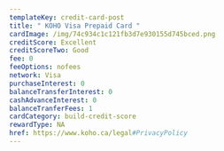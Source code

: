 ```yaml
---
templateKey: credit-card-post
title: " KOHO Visa Prepaid Card "
cardImage: /img/74c934c1c121fb3d7e930155d745bced.png
creditScore: Excellent
creditScoreTwo: Good
fee: 0
feeOptions: nofees
network: Visa
purchaseInterest: 0
balanceTransferInterest: 0
cashAdvanceInterest: 0
balanceTranferFees: 1
cardCategory: build-credit-score
rewardType: NA
href: https://www.koho.ca/legal#PrivacyPolicy
---
```

